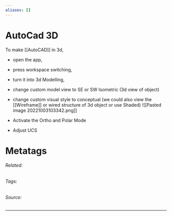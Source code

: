 ```yaml
---
aliases: []
---
```

# AutoCad 3D
To make [[AutoCAD]] in 3d, 
- open the app, 
- press workspace switching, 
- turn it into 3d Modelling, 
- change custom model view to SE or SW Isometric (3d view of object)
- change custom visual style to conceptual (we could also view the [[Wireframe]] or wired structure of 3d object or use Shaded)
![[Pasted image 20221003103342.png]]

- Activate the Ortho and Polar Mode
- Adjust UCS

# Metatags
###### Related: 
###### Tags: 
###### Source: 

---